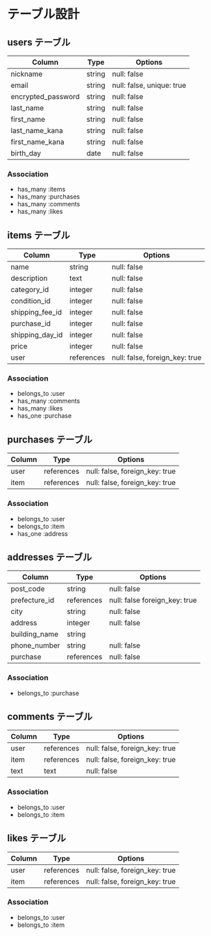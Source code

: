 # テーブル設計

## users テーブル

| Column             | Type    | Options                   |
| ------------------ | ------- | ------------------------- |
| nickname           | string  | null: false               |
| email              | string  | null: false, unique: true |
| encrypted_password | string  | null: false               |
| last_name          | string  | null: false               |
| first_name         | string  | null: false               |
| last_name_kana     | string  | null: false               |
| first_name_kana    | string  | null: false               |
| birth_day          | date    | null: false               |

### Association
- has_many :items
- has_many :purchases
- has_many :comments
- has_many :likes

## items テーブル

| Column             | Type       | Options                        |
| ------------------ | ---------- | ------------------------------ |
| name               | string     | null: false                    |
| description        | text       | null: false                    |
| category_id        | integer    | null: false                    |
| condition_id       | integer    | null: false                    |
| shipping_fee_id    | integer    | null: false                    |
| purchase_id        | integer    | null: false                    |
| shipping_day_id    | integer    | null: false                    |
| price              | integer    | null: false                    |
| user               | references | null: false, foreign_key: true |

### Association
- belongs_to :user
- has_many :comments
- has_many :likes
- has_one :purchase

## purchases テーブル

| Column  | Type       | Options                        |
| ------- | ---------- | ------------------------------ |
| user    | references | null: false, foreign_key: true |
| item    | references | null: false, foreign_key: true |

### Association
- belongs_to :user
- belongs_to :item
- has_one :address

## addresses テーブル

| Column        | Type       | Options                        |
| ------------- | ---------- | ------------------------------ |
| post_code     | string     | null: false                    |
| prefecture_id | references | null: false foreign_key: true  |
| city          | string     | null: false                    |
| address       | integer    | null: false                    |
| building_name | string     |                                |
| phone_number  | string     | null: false                    |
| purchase      | references | null: false                    |

### Association
- belongs_to :purchase

## comments テーブル

| Column | Type       | Options                        |
| ------ | ---------- | ------------------------------ |
| user   | references | null: false, foreign_key: true |
| item   | references | null: false, foreign_key: true |
| text   | text       | null: false                    |

### Association
- belongs_to :user
- belongs_to :item

## likes テーブル

| Column | Type       | Options                        |
| ------ | ---------- | ------------------------------ |
| user   | references | null: false, foreign_key: true |
| item   | references | null: false, foreign_key: true |

### Association
- belongs_to :user
- belongs_to :item
